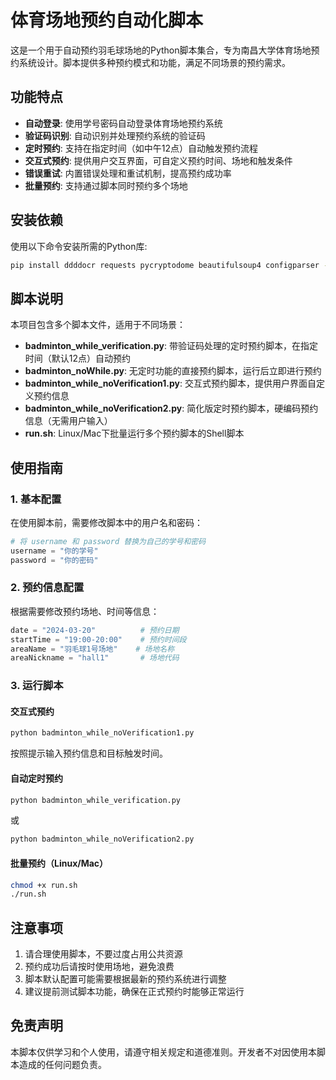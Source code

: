 # 体育场地预约自动化脚本

这是一个用于自动预约羽毛球场地的Python脚本集合，专为南昌大学体育场地预约系统设计。脚本提供多种预约模式和功能，满足不同场景的预约需求。

## 功能特点

- **自动登录**: 使用学号密码自动登录体育场地预约系统
- **验证码识别**: 自动识别并处理预约系统的验证码
- **定时预约**: 支持在指定时间（如中午12点）自动触发预约流程
- **交互式预约**: 提供用户交互界面，可自定义预约时间、场地和触发条件
- **错误重试**: 内置错误处理和重试机制，提高预约成功率
- **批量预约**: 支持通过脚本同时预约多个场地

## 安装依赖

使用以下命令安装所需的Python库:

```bash
pip install ddddocr requests pycryptodome beautifulsoup4 configparser -i https://pypi.tuna.tsinghua.edu.cn/simple
```

## 脚本说明

本项目包含多个脚本文件，适用于不同场景：

- **badminton_while_verification.py**: 带验证码处理的定时预约脚本，在指定时间（默认12点）自动预约
- **badminton_noWhile.py**: 无定时功能的直接预约脚本，运行后立即进行预约
- **badminton_while_noVerification1.py**: 交互式预约脚本，提供用户界面自定义预约信息
- **badminton_while_noVerification2.py**: 简化版定时预约脚本，硬编码预约信息（无需用户输入）
- **run.sh**: Linux/Mac下批量运行多个预约脚本的Shell脚本

## 使用指南

### 1. 基本配置

在使用脚本前，需要修改脚本中的用户名和密码：

```python
# 将 username 和 password 替换为自己的学号和密码
username = "你的学号"
password = "你的密码"
```

### 2. 预约信息配置

根据需要修改预约场地、时间等信息：

```python
date = "2024-03-20"          # 预约日期
startTime = "19:00-20:00"    # 预约时间段
areaName = "羽毛球1号场地"    # 场地名称
areaNickname = "hall1"       # 场地代码
```

### 3. 运行脚本

#### 交互式预约
```bash
python badminton_while_noVerification1.py
```
按照提示输入预约信息和目标触发时间。

#### 自动定时预约
```bash
python badminton_while_verification.py
```
或
```bash
python badminton_while_noVerification2.py
```

#### 批量预约（Linux/Mac）
```bash
chmod +x run.sh
./run.sh
```

## 注意事项

1. 请合理使用脚本，不要过度占用公共资源
2. 预约成功后请按时使用场地，避免浪费
3. 脚本默认配置可能需要根据最新的预约系统进行调整
4. 建议提前测试脚本功能，确保在正式预约时能够正常运行

## 免责声明

本脚本仅供学习和个人使用，请遵守相关规定和道德准则。开发者不对因使用本脚本造成的任何问题负责。
